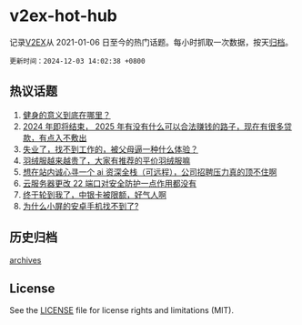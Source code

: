 # v2ex-hot-hub

 记录[V2EX](https://www.v2ex.com/)从 2021-01-06 日至今的热门话题。每小时抓取一次数据，按天[归档](archives)。

`更新时间：2024-12-03 14:02:38 +0800`

## 热议话题

1. [健身的意义到底在哪里？](https://www.v2ex.com/t/1094548)
1. [2024 年即将结束， 2025 年有没有什么可以合法赚钱的路子，现在有很多贷款，有点入不敷出](https://www.v2ex.com/t/1094449)
1. [失业了，找不到工作的，被父母逼一种什么体验？](https://www.v2ex.com/t/1094433)
1. [羽绒服越来越贵了，大家有推荐的平价羽绒服嘛](https://www.v2ex.com/t/1094350)
1. [想在站内诚心寻一个 ai 资深全栈（可远程），公司招聘压力真的顶不住啊](https://www.v2ex.com/t/1094528)
1. [云服务器更改 22 端口对安全防护一点作用都没有](https://www.v2ex.com/t/1094429)
1. [终于轮到我了，中银卡被限额，好气人啊](https://www.v2ex.com/t/1094611)
1. [为什么小屏的安卓手机找不到了?](https://www.v2ex.com/t/1094591)

## 历史归档

[archives](archives)

## License

See the [LICENSE](LICENSE) file for license rights and limitations (MIT).
